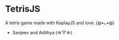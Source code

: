 <h1>TetrisJS</h1>

A tetris game made with KaplayJS and love. (⁠◍⁠•⁠ᴗ⁠•⁠◍⁠)
   - Sanjeev and Adithya (⁠☆⁠▽⁠☆⁠)
